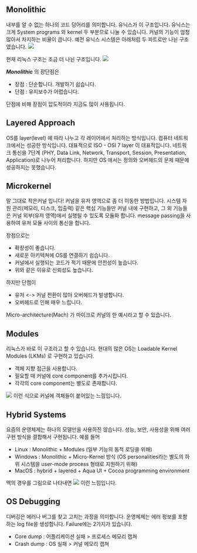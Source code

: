 ## Monolithic
내부를 알 수 없는 하나의 코드 덩어리를 의미합니다. 유닉스가 이 구조입니다. 유닉스는 크게 System programs 와 kernel 두 부분으로 나눌 수 있습니다. 커널의 기능이 엄청 많아서 차지하는 비율이 큽니다. 예전 유닉스 시스템은 아래처럼 두 파트로만 나뉜 구조였습니다.
![](https://velog.velcdn.com/images/seokjun0915/post/a2eefd9b-0240-4c86-a1e5-987597746e29/image.png)

현재 리눅스 구조는 조금 더 나뉜 구조입니다.
![](https://velog.velcdn.com/images/seokjun0915/post/54f84283-aaac-42bc-a19d-ef2b966a3ba7/image.png)

***Monolithic*** 의 장단점은
- 장점 : 단순합니다. 개발하기 쉽습니다.
- 단점 : 유지보수가 어렵습니다. 

단점에 비해 장점이 압도적이라 지금도 많이 사용됩니다.


## Layered Approach
OS를 layer(level) 에 따라 나누고 각 레이어에서 처리하는 방식입니다. 컴퓨터 네트워크에서는 성공한 방식입니다. 대표적으로 ISO - OSI 7 layer 이 대표적입니다. 네트워크 통신을 7단계 (PHY, Data Link, Network, Transport, Session, Presentation, Application)로 나누어 처리합니다. 하지만 OS 에서는 정의와 오버헤드의 문제 때문에 성공하지는 못했습니다.


## Microkernel
말 그대로 작은커널 입니다! 커널을 유저 영역으로 좀 더 이동한 방법입니다. 시스템 자원 관리(메모리, 디스크, 입출력) 같은 핵심 기능들만 커널 내에 구현하고, 그 외 기능들은 커널 외부(유저 영역)에서 실행될 수 있도록 모듈화 합니다. message passing을 사용하여 유저 모듈 사이의 통신을 합니다. 

장점으로는
- 확장성이 좋습니다.
- 새로운 아키텍쳐에 OS를 연결하기 쉽습니다.
- 커널에서 실행되는 코드가 적기 때문에 안전성이 높습니다.
- 위와 같은 이유로 신뢰성도 높습니다.

하지만 단점이
- 유저 <-> 커널 전환이 많아 오버헤드가 발생합니다.
- 오버헤드로 인해 매우 느립니다.

Micro-architecture(Mach) 가 마이크로 커널의 한 예시라고 할 수 있습니다.


## Modules
리눅스가 바로 이 구조라고 할 수 있습니다. 현대의 많은 OS는 Loadable Kernel Modules (LKMs) 로 구현하고 있습니다.
- 객체 지향 접근을 사용합니다.
- 필요할 때 커널에 core component를 추가시킵니다.
- 각각의 core component는 별도로 존재합니다.

![](https://velog.velcdn.com/images/seokjun0915/post/617d52f0-bc58-4c31-a6af-1da313beff11/image.png)
이런 식으로 커널에 객체들이 붙어있는 느낌입니다.


## Hybrid Systems
요즘의 운영체제는 하나의 모델만을 사용하진 않습니다. 성능, 보안, 사용성을 위해 여러 구현 방식을 결합해서 구현됩니다. 예를 들어
- Linux : Monolithic + Modules (일부 기능의 동적 로딩을 위해)
- Windows : Monolithic + Micro-Kernel 방식 (OS personalities라는 별도의 하위 시스템을 user-mode process 형태로 지원하기 위해)
- MacOS : hybrid + layered + Aqua UI + Cocoa programming environment

맥의 경우를 그림으로 나타내면
![](https://velog.velcdn.com/images/seokjun0915/post/dd3b25a0-5944-4503-8a49-32d818c94428/image.png)
이런 느낌입니다.


## OS Debugging
디버깅은 에러나 버그를 찾고 고치는 과정을 의미합니다. 운영체제는 에러 정보를 포함하는 log file을 생성합니다. Failure에는 2가지가 있습니다.
- Core dump : 어플리케이션 실패 > 프로세스 메모리 캡쳐
- Crash dump : OS 실패 > 커널 메모리 캡쳐

